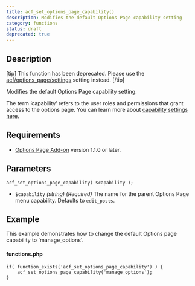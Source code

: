```yaml
---
title: acf_set_options_page_capability()
description: Modifies the default Options Page capability setting
category: functions
status: draft
deprecated: true
---
```


## Description
[tip]
This function has been deprecated. Please use the [acf/options_page/settings](https://www.advancedcustomfields.com/resources/acf-options_page-settings/) setting instead.
[/tip]

Modifies the default Options Page capability setting.

The term ‘capability’ refers to the user roles and permissions that grant access to the options page. You can learn more about [capability settings here](http://codex.wordpress.org/Roles_and_Capabilities).

## Requirements
- [Options Page Add-on](https://www.advancedcustomfields.com/add-ons/options-page/) version 1.1.0 or later.

## Parameters
```
acf_set_options_page_capability( $capability );
```
- `$capability` *(string)* *(Required)* The name for the parent Options Page menu capability. Defaults to `edit_posts`.

## Example
This example demonstrates how to change the default Options page capability to 'manage_options'.

#### functions.php
```
if( function_exists('acf_set_options_page_capability') ) {
	acf_set_options_page_capability('manage_options');
}
```

